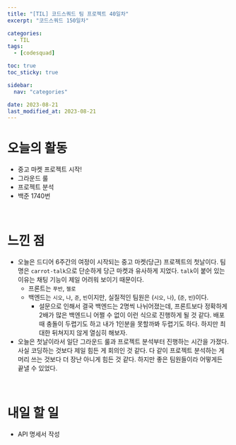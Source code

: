 ```yaml
---
title: "[TIL] 코드스쿼드 팀 프로젝트 40일차"
excerpt: "코드스쿼드 150일차"

categories:
  - TIL
tags:
  - [codesquad]

toc: true
toc_sticky: true

sidebar:
  nav: "categories"

date: 2023-08-21
last_modified_at: 2023-08-21
---
```


# 오늘의 활동

- 중고 마켓 프로젝트 시작!
- 그라운드 룰
- 프로젝트 분석
- 백준 1740번

<br>

# 느낀 점

- 오늘은 드디어 6주간의 여정이 시작되는 중고 마켓(당근) 프로젝트의 첫날이다. 팀명은 `carrot-talk`으로 단순하게 당근 마켓과 유사하게 지었다. `talk`이 붙어 있는 이유는 채팅 기능이 제일 어려워 보이기 때문이다.
    - 프론트는 `푸반`, `젤로`
    - 백엔드는 `시오`, `나`, `준`, `빈`이지만, 실질적인 팀원은 (`시오`, `나`), (`준`, `빈`)이다.
        - 설문으로 인해서 결국 백엔드는 2명씩 나뉘어졌는데, 프론트보다 정확하게 2배가 많은 백엔드니 어쩔 수 없이 이런 식으로 진행하게 될 것 같다. 배포 때 충돌이 두렵기도 하고 내가 1인분을 못할까봐 두렵기도 하다. 하지만 최대한 뒤쳐지지 않게 열심히 해보자.
- 오늘은 첫날이라서 일단 그라운드 룰과 프로젝트 분석부터 진행하는 시간을 가졌다. 사실 코딩하는 것보다 제일 힘든 게 회의인 것 같다. 다 같이 프로젝트 분석하는 게 머리 쓰는 것보다 더 장난 아니게 힘든 것 같다. 하지만 좋은 팀원들이라 어떻게든 끝낼 수 있었다.

<br>

# 내일 할 일

- API 명세서 작성
